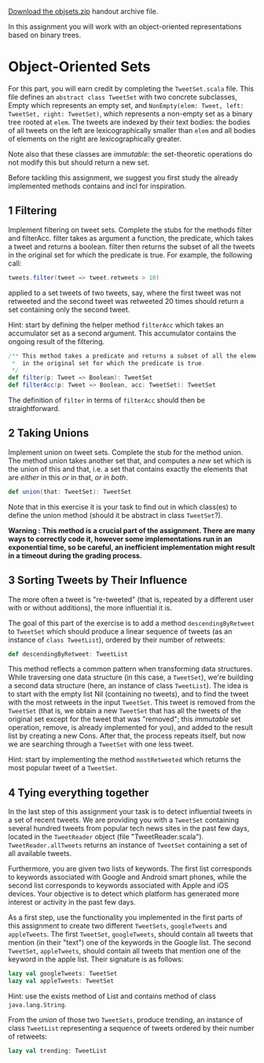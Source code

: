 [Download the objsets.zip](https://moocs.scala-lang.org/~dockermoocs/handouts/scala-3/objsets.zip) handout archive file.

In this assignment you will work with an object-oriented representations based on binary trees.

# Object-Oriented Sets

For this part, you will earn credit by completing the `TweetSet.scala` file. This file defines an `abstract class TweetSet` with two concrete subclasses, Empty which represents an empty set, and `NonEmpty(elem: Tweet, left: TweetSet, right: TweetSet)`, which represents a non-empty set as a binary tree rooted at `elem`. The tweets are indexed by their text bodies: the bodies of all tweets on the left are lexicographically smaller than `elem` and all bodies of elements on the right are lexicographically greater.

Note also that these classes are *immutable*: the set-theoretic operations do not modify this but should return a new set.

Before tackling this assignment, we suggest you first study the already implemented methods contains and incl for inspiration.

## 1 Filtering

Implement filtering on tweet sets. Complete the stubs for the methods filter and filterAcc. filter takes as argument a function, the predicate, which takes a tweet and returns a boolean. filter then returns the subset of all the tweets in the original set for which the predicate is true. For example, the following call:

```scala
tweets.filter(tweet => tweet.retweets > 10)
```

applied to a set tweets of two tweets, say, where the first tweet was not retweeted and the second tweet was retweeted 20 times should return a set containing only the second tweet.

Hint: start by defining the helper method `filterAcc` which takes an accumulator set as a second argument. This accumulator contains the ongoing result of the filtering.

```scala
/** This method takes a predicate and returns a subset of all the elements 
 *  in the original set for which the predicate is true. 
 */ 
def filter(p: Tweet => Boolean): TweetSet 
def filterAcc(p: Tweet => Boolean, acc: TweetSet): TweetSet
```

The definition of `filter` in terms of `filterAcc` should then be straightforward.

## 2 Taking Unions

Implement union on tweet sets. Complete the stub for the method union. The method union takes another set that, and computes a *new* set which is the union of this and that, i.e. a set that contains exactly the elements that are *either* in this *or* in that, *or in both*.

```scala
def union(that: TweetSet): TweetSet
```

Note that in this exercise it is your task to find out in which class(es) to define the union method (should it be abstract in class `TweetSet`?).

**Warning : This method is a crucial part of the assignment. There are many ways to correctly code it, however some implementations run in an exponential time, so be careful, an inefficient implementation might result in a timeout during the grading process.**

## 3 Sorting Tweets by Their Influence

The more often a tweet is "re-tweeted" (that is, repeated by a different user with or without additions), the more influential it is.

The goal of this part of the exercise is to add a method `descendingByRetweet` to `TweetSet` which should produce a linear sequence of tweets (as an instance of `class TweetList`), ordered by their number of retweets:

```scala
def descendingByRetweet: TweetList
```

This method reflects a common pattern when transforming data structures. While traversing one data structure (in this case, a `TweetSet`), we're building a second data structure (here, an instance of class `TweetList`). The idea is to start with the empty list Nil (containing no tweets), and to find the tweet with the most retweets in the input `TweetSet`. This tweet is removed from the `TweetSet` (that is, we obtain a new `TweetSet` that has all the tweets of the original set except for the tweet that was "removed"; this *immutable* set operation, remove, is already implemented for you), and added to the result list by creating a new Cons. After that, the process repeats itself, but now we are searching through a `TweetSet` with one less tweet.

Hint: start by implementing the method `mostRetweeted` which returns the most popular tweet of a `TweetSet`.

## 4 Tying everything together

In the last step of this assignment your task is to detect influential tweets in a set of recent tweets. We are providing you with a `TweetSet` containing several hundred tweets from popular tech news sites in the past few days, located in the `TweetReader` object (file "TweetReader.scala"). `TweetReader.allTweets` returns an instance of `TweetSet` containing a set of all available tweets.

Furthermore, you are given two lists of keywords. The first list corresponds to keywords associated with Google and Android smart phones, while the second list corresponds to keywords associated with Apple and iOS devices. Your objective is to detect which platform has generated more interest or activity in the past few days.

As a first step, use the functionality you implemented in the first parts of this assignment to create two different `TweetSets`, `googleTweets` and `appleTweets`. The first `TweetSet`, `googleTweets`, should contain all tweets that mention (in their "text") one of the keywords in the Google list. The second `TweetSet`, `appleTweets`, should contain all tweets that mention one of the keyword in the apple list. Their signature is as follows:

```scala
lazy val googleTweets: TweetSet 
lazy val appleTweets: TweetSet
```

Hint: use the exists method of List and contains method of class `java.lang.String`.

From the *union* of those two `TweetSets`, produce trending, an instance of class `TweetList` representing a sequence of tweets ordered by their number of retweets:

```scala
lazy val trending: TweetList
```